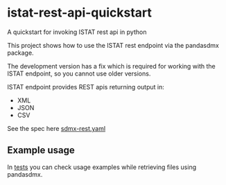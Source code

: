 # istat-rest-api-quickstart
A quickstart for invoking ISTAT rest api in python

This project shows how to use the ISTAT rest endpoint
via the pandasdmx package.

The development version has a fix which is required for working
with the ISTAT endpoint, so you cannot use older versions.

ISTAT endpoint provides REST apis returning output in:

- XML
- JSON
- CSV 

See the spec here [sdmx-rest.yaml](sdmx-rest.yaml)

## Example usage

In [tests](tests/test_istat.py) you can check usage examples while retrieving
files using pandasdmx.
